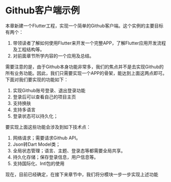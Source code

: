 # Github客户端示例

本章新建一个Flutter工程，实现一个简单的Github客户端。这个实例的主要目标有两个：

1. 带领读者了解如何使用Flutter来开发一个完整APP，了解Flutter应用开发流程及工程结构等。
2. 对前面章节所学内容的一个应用及总结。

需要注意的是，由于Github本身功能非常多，我们的焦点并不是去实现Github的所有业务功能。因此，我们只需要实现一个APP的骨架，能达到上面这两点即可。下面对我们要实现的功能如下：

1. 实现Github账号登录、退出登录功能
2. 登录后可以查看自己的项目主页
3. 支持换肤
4. 支持多语言
5. 登录状态可以持久化；

要实现上面这些功能会涉及到如下技术点：

1. 网络请求；需要请求Github API。
2. Json转Dart Model类；
3. 全局状态管理；语言、主题、登录态等都需要全局共享。
4. 持久化存储；保存登录信息，用户信息等。
5. 支持国际化、Intl包的使用

现在，目前已经确定，在接下来章节中，我们将分模块一步一步实现上述功能

